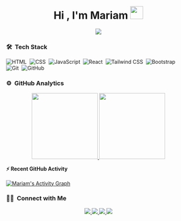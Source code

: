 <h1 align="center">Hi , I'm Mariam <img src="https://media.giphy.com/media/TEnXkcsHrP4YedChhA/giphy.gif" width="35"></h1>

<p align="center">
  <a href="https://github.com/DenverCoder1/readme-typing-svg">
    <img src="https://readme-typing-svg.herokuapp.com?lines=Front-End+Developer;HTML+%7C+CSS+%7C+JavaScript;React+Learner;Always+Learning+New+Things&center=true&width=500&height=50">
  </a>
</p>


### 🛠 &nbsp;Tech Stack

![HTML](https://img.shields.io/badge/-HTML-05122A?style=flat&logo=HTML5)&nbsp;
![CSS](https://img.shields.io/badge/-CSS-05122A?style=flat&logo=CSS3&logoColor=1572B6)&nbsp;
![JavaScript](https://img.shields.io/badge/-JavaScript-05122A?style=flat&logo=javascript)&nbsp;
![React](https://img.shields.io/badge/-React-05122A?style=flat&logo=react)&nbsp;
![Tailwind CSS](https://img.shields.io/badge/-Tailwind%20CSS-05122A?style=flat&logo=tailwind-css)&nbsp;
![Bootstrap](https://img.shields.io/badge/-Bootstrap-05122A?style=flat&logo=bootstrap&logoColor=563D7C)&nbsp;
![Git](https://img.shields.io/badge/-Git-05122A?style=flat&logo=git)&nbsp;
![GitHub](https://img.shields.io/badge/-GitHub-05122A?style=flat&logo=github)&nbsp;

### ⚙️ &nbsp;GitHub Analytics

<p align="center">
<a href="https://github.com/mariam149-abdo">
  <img height="180em" src="https://github-readme-stats.vercel.app/api?username=mariam149-abdo&show_icons=true&theme=algolia&include_all_commits=true&count_private=true"/>
  <img height="180em" src="https://github-readme-stats.vercel.app/api/top-langs/?username=mariam149-abdo&layout=compact&langs_count=8&theme=algolia&include_all_commits=true&count_private=true"/>
</a>
</p>



<summary><b>⚡ Recent GitHub Activity</b></summary>
<br/>
<a href="https://github.com/mariam149-abdo">
  <img alt="Mariam's Activity Graph" src="https://activity-graph.herokuapp.com/graph?username=mariam149-abdo&custom_title=Mariam's%20Contribution%20Graph&theme=react-dark" />
</a>
<br/>

  
  
  ### 🤝🏻 &nbsp;Connect with Me

<p align="center">
  <a href="https://www.linkedin.com/in/mariam-abdelhak-bb55b1324/">
    <img src="https://img.shields.io/badge/-Mariam%20LinkedIn-0077B5?style=flat&logo=Linkedin&logoColor=white"/>
  </a>
  <a href="mailto:mariamabdelhaq883@gmail.com">
    <img src="https://img.shields.io/badge/-mariamabdelhaq883@gmail.com-D14836?style=flat&logo=Gmail&logoColor=white"/>
  </a>
  <a href="https://github.com/mariam149-abdo">
    <img src="https://img.shields.io/badge/-GitHub-181717?style=flat&logo=github&logoColor=white"/>
  </a>
  <a href="https://t.me/mariamabdoqadry">
    <img src="https://img.shields.io/badge/-Telegram-2CA5E0?style=flat&logo=telegram&logoColor=white"/>
  </a>
</p>

